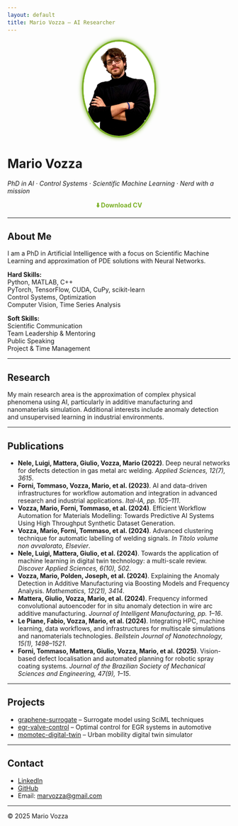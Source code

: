 ```yaml
---
layout: default
title: Mario Vozza – AI Researcher
---
```


<p align="center">
  <img src="photo.png" alt="Mario Vozza" width="160" style="border-radius: 50%; border: 4px solid #7bb026; box-shadow: 0 0 10px #7bb026;" />
</p>

# Mario Vozza

_PhD in AI · Control Systems · Scientific Machine Learning · Nerd with a mission_

<p align="center">
  <a href="cv.pdf" style="color:#7bb026; font-weight:bold; text-decoration:none;">⬇️ Download CV</a>
</p>

---

## About Me

I am a PhD in Artificial Intelligence with a focus on Scientific Machine Learning and approximation of PDE solutions with Neural Networks.

**Hard Skills:**  
Python, MATLAB, C++  
PyTorch, TensorFlow, CUDA, CuPy, scikit-learn  
Control Systems, Optimization  
Computer Vision, Time Series Analysis

**Soft Skills:**  
Scientific Communication  
Team Leadership & Mentoring  
Public Speaking  
Project & Time Management

---

## Research

My main research area is the approximation of complex physical phenomena using AI, particularly in additive manufacturing and nanomaterials simulation. Additional interests include anomaly detection and unsupervised learning in industrial environments.

---

## Publications

- **Nele, Luigi, Mattera, Giulio, Vozza, Mario (2022)**. Deep neural networks for defects detection in gas metal arc welding. *Applied Sciences, 12(7), 3615*.
- **Forni, Tommaso, Vozza, Mario, et al. (2023)**. AI and data-driven infrastructures for workflow automation and integration in advanced research and industrial applications. *Ital-IA, pp. 105–111*.
- **Vozza, Mario, Forni, Tommaso, et al. (2024)**. Efficient Workflow Automation for Materials Modelling: Towards Predictive AI Systems Using High Throughput Synthetic Dataset Generation.
- **Vozza, Mario, Forni, Tommaso, et al. (2024)**. Advanced clustering technique for automatic labelling of welding signals. *In Titolo volume non avvalorato, Elsevier*.
- **Nele, Luigi, Mattera, Giulio, et al. (2024)**. Towards the application of machine learning in digital twin technology: a multi-scale review. *Discover Applied Sciences, 6(10), 502*.
- **Vozza, Mario, Polden, Joseph, et al. (2024)**. Explaining the Anomaly Detection in Additive Manufacturing via Boosting Models and Frequency Analysis. *Mathematics, 12(21), 3414*.
- **Mattera, Giulio, Vozza, Mario, et al. (2024)**. Frequency informed convolutional autoencoder for in situ anomaly detection in wire arc additive manufacturing. *Journal of Intelligent Manufacturing, pp. 1–16*.
- **Le Piane, Fabio, Vozza, Mario, et al. (2024)**. Integrating HPC, machine learning, data workflows, and infrastructures for multiscale simulations and nanomaterials technologies. *Beilstein Journal of Nanotechnology, 15(1), 1498–1521*.
- **Forni, Tommaso, Mattera, Giulio, Vozza, Mario, et al. (2025)**. Vision-based defect localisation and automated planning for robotic spray coating systems. *Journal of the Brazilian Society of Mechanical Sciences and Engineering, 47(9), 1–15*.

---

## Projects

- [graphene-surrogate](https://github.com/mariovozza/graphene-surrogate) – Surrogate model using SciML techniques  
- [egr-valve-control](https://github.com/mariovozza/egr-valve-control) – Optimal control for EGR systems in automotive  
- [momotec-digital-twin](https://github.com/mariovozza/momotec-digital-twin) – Urban mobility digital twin simulator  

---

## Contact

- [LinkedIn](https://linkedin.com/in/mario-vozza-875417183)  
- [GitHub](https://github.com/mariovozza)  
- Email: [marvozza@gmail.com](mailto:marvozza@gmail.com)

---

© 2025 Mario Vozza
